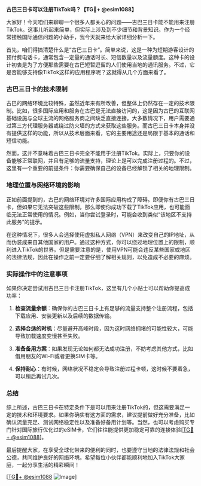 **古巴三日卡可以注册TikTok吗？【TG💪+ @esim1088】**

大家好！今天咱们来聊聊一个很多人都关心的问题——古巴三日卡能不能用来注册TikTok。这事儿听起来简单，但实际上涉及到不少细节和背景知识。作为一个经常接触国际通信问题的小助手，我今天就来给大家详细分析一下。

首先，咱们得搞清楚什么是“古巴三日卡”。简单来说，这是一种为短期游客设计的预付费电话卡，通常包含一定量的通话时长、短信数量以及流量额度。这种卡的设计初衷是为了方便那些需要在古巴短暂逗留的人们使用当地的通讯服务。不过，它是否能够支持像TikTok这样的应用程序呢？这就得从几个方面来看了。

### 古巴三日卡的技术限制

古巴的网络环境比较特殊，虽然近年来有所改善，但整体上仍然存在一定的技术限制。比如，很多国际应用和服务在古巴是无法直接访问的，这是因为古巴的互联网基础设施与全球主流的网络服务商之间缺乏直接连接。大多数情况下，用户需要通过第三方代理服务器或绕过防火墙的方式来获取这些服务。而古巴三日卡本身并没有提供这样的功能，所以从技术层面来看，它的主要用途还是局限于基本的通话和短信功能。

然而，这并不意味着古巴三日卡完全不能用于注册TikTok。实际上，只要你的设备能够正常联网，并且有足够的流量支持，理论上是可以完成注册过程的。不过，这里有一个重要的前提条件：你需要确保自己的设备已经解锁了相关的地理限制。

### 地理位置与网络环境的影响

正如前面提到的，古巴的网络环境对许多国际应用构成了障碍。即便你有古巴三日卡，但如果它无法突破这些限制，那么即使你成功下载了TikTok应用，也可能面临无法正常使用的情况。例如，当你尝试登录时，可能会收到类似“该地区不支持此服务”的提示。

在这种情况下，很多人会选择使用虚拟私人网络（VPN）来改变自己的IP地址，从而伪装成来自其他国家的用户。通过这种方式，你可以绕过地理位置上的限制，顺利进入TikTok的世界。但是需要注意的是，使用VPN可能会违反某些国家或地区的法律法规，因此在操作之前一定要仔细了解相关规则，以免造成不必要的麻烦。

### 实际操作中的注意事项

如果你决定尝试用古巴三日卡注册TikTok，这里有几个小贴士可以帮助你提高成功率：

1. **检查流量余额**：确保你的古巴三日卡上有足够的流量支持整个注册流程，包括下载应用、安装更新以及后续的数据传输。
   
2. **选择合适的时机**：尽量避开高峰时段，因为这时网络拥堵的可能性较大，可能导致加载速度变慢甚至失败。

3. **准备备用方案**：如果发现无论如何都无法成功注册，不妨考虑其他方式，比如借用朋友的Wi-Fi或者更换SIM卡等。

4. **保持耐心**：有时候，网络状况不稳定会导致注册过程卡顿，这时候不要着急，可以稍后再试几次。

### 总结

综上所述，古巴三日卡在特定条件下是可以用来注册TikTok的，但这需要满足一定的技术和环境要求。如果你确实有这方面的需求，建议提前做好充分准备，比如确认流量充足、测试网络稳定性以及准备好备用计划等。当然，也可以考虑购买专门针对国际旅行优化过的eSIM卡，它们往往能提供更加稳定可靠的连接体验[[TG💪+ @esim1088](https://t.me/s/esim1088)]。

最后提醒大家，在享受全球化带来的便利的同时，也要遵守当地的法律法规和社会公德，共同维护良好的网络环境。希望每位小伙伴都能顺利地加入TikTok大家庭，一起分享生活的精彩瞬间！

[[TG💪+ @esim1088](https://t.me/s/esim1088) ![Image](https://i.postimg.cc/4NQfJmqS/Snipaste-2025-05-13-00-14-12.png)]